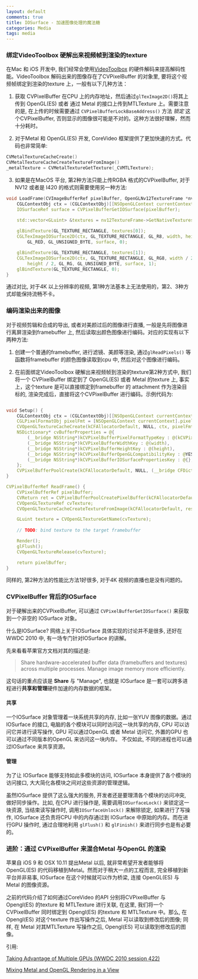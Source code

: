 ```yaml
---
layout: default
comments: true
title: IOSurface - 加速图像处理的魔法糖
categories: Media
tags: media
---
```


### 绑定VideoToolbox 硬解出来视频帧到渲染的texture

在Mac 和 iOS 开发中, 我们经常会使用[VideoToolbox](https://developer.apple.com/documentation/videotoolbox) 的硬件解码来提高解码性能。VideoToolbox 解码出来的图像存在了CVPixelBuffer 的对象里, 要将这个视频帧绑定到渲染的texture 上，一般有以下几种方法：

1. 获取 CVPixelBuffer 在CPU 上的内存地址，然后通过`glTexImage2D()`将其上传到 OpenGL(ES) 或者 通过 Metal 的接口上传到MTLTexture 上。需要注意的是, 在上传的时候需要通过 `CVPixelBufferLockBaseAddress()` 方法 *锁定* 这个CVPixelBuffer, 否则显示的图像很可能是不对的。这种方法很好理解，然而十分耗时。

2. 对于Metal 和 OpenGL(ES) 开发, CoreVideo 框架提供了更加快速的方式。代码也非常简单:
```swift
CVMetalTextureCacheCreate()
CVMetalTextureCacheCreateTextureFromImage()
_metalTexture = CVMetalTextureGetTexture(_CVMTLTexture);
```

3. 如果是在MacOS 平台, 第2种方法只能上传RGBA 格式的CVPixelBuffer, 对于NV12 或者是 I420 的格式则需要使用另一种方法:
```c++
void LoadFrame(CVImageBufferRef pixelBuffer, OpenGLNv12TextureFrame *nv12TextureFrame) {
    CGLContextObj ctx = (CGLContextObj)[[NSOpenGLContext currentContext] CGLContextObj];
    IOSurfaceRef surface = CVPixelBufferGetIOSurface(pixelBuffer);

    std::vector<GLuint> &textures = nv12TextureFrame->GetNativeTextures();
    
    glBindTexture(GL_TEXTURE_RECTANGLE, textures[0]);
    CGLTexImageIOSurface2D(ctx, GL_TEXTURE_RECTANGLE, GL_R8, width, height, 
        GL_RED, GL_UNSIGNED_BYTE, surface, 0);

    glBindTexture(GL_TEXTURE_RECTANGLE, textures[1]);
    CGLTexImageIOSurface2D(ctx, GL_TEXTURE_RECTANGLE, GL_RG8, width / 2, 
        height / 2, GL_RG, GL_UNSIGNED_BYTE, surface, 1);
    glBindTexture(GL_TEXTURE_RECTANGLE, 0);
}
```

通过对比, 对于4K 以上分辨率的视频, 第1种方法基本上无法使用的，第2、3种方式却能保持流畅不卡。

### 编码渲染出来的图像

对于视频剪辑和合成的导出, 或者对美颜过后的图像进行直播, 一般是先将图像进行离屏渲染到framebuffer 上, 然后读取出颜色图像进行编码。对应的实现有以下两种方法:

1. 创建一个普通的framebuffer, 进行滤镜、美颜等渲染, 通过`glReadPixels()` 等函数将framebuffer 的颜色图像读取到cpu 中, 然后对这个图像进行编码。

2. 在前面绑定VideoToolbox 硬解出来视频帧到渲染的texture第2种方式中, 我们将一个 CVPixelBuffer 绑定到了 OpenGL(ES) 或者 Metal 的texture 上, 事实上，这个texture 是可以直接绑定到framebuffer 的 attachment 作为渲染目标的, 渲染完成后，直接将这个CVPixelBuffer 进行编码。示例代码为:

```c++

void Setup() {
    CGLContextObj ctx = (CGLContextObj)[[NSOpenGLContext currentContext] CGLContextObj];
    CGLPixelFormatObj pixelFmt = [NSOpenGLContext currentContext].pixelFormat.CGLPixelFormatObj;
    CVOpenGLTextureCacheCreate(kCFAllocatorDefault, NULL, ctx, pixelFmt, NULL, &resources_->textureCache);
    NSDictionary* cvBufferProperties = @{
        (__bridge NSString*)kCVPixelBufferPixelFormatTypeKey : @(kCVPixelFormatType_32BGRA),
        (__bridge NSString*)kCVPixelBufferWidthKey : @(width),
        (__bridge NSString*)kCVPixelBufferHeightKey : @(height),
        (__bridge NSString*)kCVPixelBufferOpenGLCompatibilityKey : @YES,
        (__bridge NSString*)kCVPixelBufferIOSurfacePropertiesKey : @{},
    };
    CVPixelBufferPoolCreate(kCFAllocatorDefault, NULL, (__bridge CFDictionaryRef)cvBufferProperties, &resources_->pool);
}

CVPixelBufferRef ReadFrame() {
    CVPixelBufferRef pixelBuffer;
    CVReturn ret = CVPixelBufferPoolCreatePixelBuffer(kCFAllocatorDefault, resources_->pool, &pixelBuffer);
    CVOpenGLTextureRef cvTexture;
    CVOpenGLTextureCacheCreateTextureFromImage(kCFAllocatorDefault, resources_->textureCache, pixelBuffer, NULL, &cvTexture);

    GLuint texture = CVOpenGLTextureGetName(cvTexture);
    
    // TODO: bind texture to the target framebuffer

    Render();
    glFlush();
    CVOpenGLTextureRelease(cvTexture);

    return pixelBuffer;
}

```

同样的, 第2种方法的性能比方法1好很多, 对于4K 视频的直播也是没有问题的。

### CVPixelBuffer 背后的IOSurface

对于硬解出来的CVPixelBuffer, 可以通过 `CVPixelBufferGetIOSurface()` 来获取到一个非空的 IOSurface 对象。

什么是IOSurface? 网络上关于IOSurface 具体实现的讨论并不是很多, 还好在WWDC 2010 中, 有一场专门针对IOSurface 的讲解。

先来看看苹果官方文档对其的描述是:

> Share hardware-accelerated buffer data (framebuffers and textures) across multiple processes. Manage image memory more efficiently.

这句话的重点应该是 **Share** 与 "Manage", 也就是 IOSurface 是一套可以跨多进程进行**共享和管理**硬件加速的内存数据的框架。

#### 共享

一个IOSurface 对象管理着一块系统共享的内存, 比如一张YUV 图像的数据。通过IOSurface 的接口, 电脑的各个模块可以同时访问这一块共享的内存, CPU 可以访问它并进行读写操作, GPU 可以通过OpenGL 或者 Metal 访问它, 外置的GPU 也可以通过不同版本的OpenGL 来访问这一块内存。 不仅如此, 不同的进程也可以通过IOSurface 来共享资源。

#### 管理

为了让 IOSurface 能够支持如此多模块的访问, IOSurface 本身提供了各个模块的访问接口, 大大简化各模块之间对这些资源的管理逻辑。

虽然IOSurface 提供了这么强大的服务, 开发者还是要理清各个模块的访问冲突, 做好同步操作。比如, 在CPU 进行操作是, 需要调用`IOSurfaceLock()` 来锁定这一块资源, 当结束读写操作时, 调用`IOSurfaceUnlock()` 来解除锁定, 如果进行了写操作, IOSurface 还负责将CPU 中的内存通过到 IOSurface 中原始的内存。而在进行GPU 操作时, 通过合理地利用 `glFlush()` 和 `glFinish()` 来进行同步也是有必要的。

### 进阶：通过 CVPixelBuffer 来混合Metal 与OpenGL 的渲染

苹果自 iOS 9 和 OSX 10.11 提出Metal 以后, 就非常希望开发者能够将OpenGL(ES) 的代码移植到Metal。然而对于稍大一点的工程而言, 完全移植到新平台并非易事, IOSurface 在这个时候就可以作为桥梁, 连接 OpenGL(ES) 与 Metal 的图像资源。

之前的代码介绍了如何通过CoreVideo 的API 分别将CVPixelBuffer 与Opengl(ES) 的texture 和 MTLTexture 进行关联, 在这里, 我们将一个CVPixelBuffer 同时绑定到 Opengl(ES) 的texture 和 MTLTexture 中。那么, 在 Opengl(ES) 对这个texture 作出写操作之后, Metal 可以读取到修改后的图像; 同样, 在 Metal 对其MTLTexture 写操作之后, Opengl(ES) 可以读取到修改后的图像。

引用:

[Taking Advantage of Multiple GPUs (WWDC 2010 session 422)](https://asciiwwdc.com/2010/sessions/422)

[Mixing Metal and OpenGL Rendering in a View](https://developer.apple.com/documentation/metal/mixing_metal_and_opengl_rendering_in_a_view?language=objc)